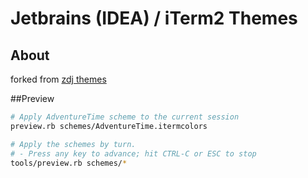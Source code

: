 # Jetbrains (IDEA) / iTerm2 Themes

## About
forked from [zdj themes](https://github.com/zdj/themes)

##Preview

```bash
# Apply AdventureTime scheme to the current session
preview.rb schemes/AdventureTime.itermcolors

# Apply the schemes by turn.
# - Press any key to advance; hit CTRL-C or ESC to stop
tools/preview.rb schemes/*
```
